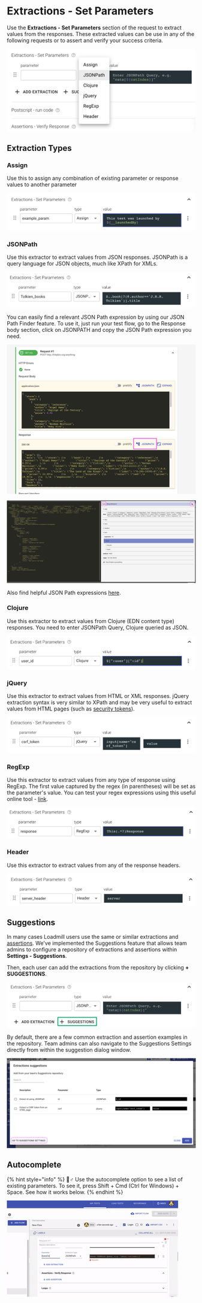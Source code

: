 # Extractions - Set Parameters

Use the **Extractions - Set Parameters** section of the request to extract values from the responses. These extracted values can be use in any of the following requests or to assert and verify your success criteria. 

![](../../.gitbook/assets/screenshot-2021-10-03t142851.572.png)

## Extraction Types

### Assign

Use this to assign any combination of existing parameter or response values to another parameter

![](../../.gitbook/assets/screenshot-2021-10-03t143926.046.png)

### JSONPath

Use this extractor to extract values from JSON responses. JSONPath is a query language for JSON objects, much like XPath for XMLs.

![](../../.gitbook/assets/screenshot-2021-10-03t144146.104.png)

You can easily find a relevant JSON Path expression by using our JSON Path Finder feature. To use it, just run your test flow, go to the Response body section, click on JSONPATH and copy the JSON Path expression you need.

![](../../.gitbook/assets/screenshot-2021-04-27t100829.297.png)

![Copying a JSON Path expression from the finder](../../.gitbook/assets/screenshot-2021-04-27t101046.687.png)

Also find helpful JSON Path expressions [here](https://goessner.net/articles/JsonPath/index.html#e2). 

### Clojure

Use this extractor to extract values from Clojure \(EDN content type\) responses. You need to enter JSONPath Query, Clojure queried as JSON.

![](../../.gitbook/assets/screenshot-2021-10-03t144320.465.png)

### jQuery

Use this extractor to extract values from HTML or XML responses. jQuery extraction syntax is very similar to XPath and may be very useful to extract values from HTML pages \(such as [security tokens](https://portswigger.net/web-security/csrf/tokens)\).

![](../../.gitbook/assets/screenshot-2021-10-03t144436.879.png)

### RegExp

Use this extractor to extract values from any type of response using RegExp. The first value captured by the regex \(in parentheses\) will be set as  the parameter's value. You can test your regex expressions using this useful online tool - [link](https://regex101.com/).

![](../../.gitbook/assets/screenshot-2021-10-03t144547.122.png)

### Header

Use this extractor to extract values from any of the response headers. 

![](../../.gitbook/assets/screenshot-2021-10-03t144702.921.png)

## Suggestions

In many cases Loadmill users use the same or similar extractions and [assertions](https://docs.loadmill.com/api-testing/test-suite-editor/assertions). We've implemented the Suggestions feature that allows team admins to configure a repository of extractions and assertions within **Settings - Suggestions**. 

Then, each user can add the extractions from the repository by clicking **+ SUGGESTIONS**.

![](../../.gitbook/assets/screenshot-2021-10-03t144750.737.png)

By default, there are a few common extraction and assertion examples in the repository. Team admins can also navigate to the Suggestions Settings directly from within the suggestion dialog window.

![](../../.gitbook/assets/screen-shot-2021-05-09-at-15.34.05.png)

## Autocomplete

{% hint style="info" %}
🧙♂ Use the autocomplete option to see a list of existing parameters. To see it, press Shift + Cmd \(Ctrl for Windows\) + Space. See how it works below.
{% endhint %}

![The Autocomplete feature](../../.gitbook/assets/ezgif.com-gif-maker-5-.gif)

